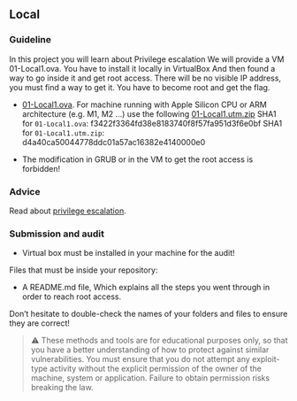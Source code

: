 ## Local

### Guideline

In this project you will learn about Privilege escalation We will provide a VM 01-Local1.ova.
You have to install it locally in VirtualBox And then found a way to go inside it and get root access.
There will be no visible IP address, you must find a way to get it.
You have to become root and get the flag.

- [01-Local1.ova](https://assets.01-edu.org/cybersecurity/local/01-Local.ova). For machine running with Apple Silicon CPU or ARM architecture (e.g. M1, M2 ...) use the following [01-Local1.utm.zip](https://assets.01-edu.org/cybersecurity/local/01-Local1.utm.zip)
  SHA1 for `01-Local1.ova`: f3422f3364fd38e8183740f8f57fa951d3f6e0bf
  SHA1 for `01-Local1.utm.zip`: d4a40ca50044778ddc01a57ac16382e4140000e0

- The modification in GRUB or in the VM to get the root access is forbidden!

### Advice

Read about [privilege escalation](https://en.wikipedia.org/wiki/Privilege_escalation).

### Submission and audit

- Virtual box must be installed in your machine for the audit!

Files that must be inside your repository:

- A README.md file, Which explains all the steps you went through in order to reach root access.

Don’t hesitate to double-check the names of your folders and files to ensure they are correct!

> ⚠️ These methods and tools are for educational purposes only, so that you have a better understanding of how to protect against similar vulnerabilities. You must ensure that you do not attempt any exploit-type activity without the explicit permission of the owner of the machine, system or application. Failure to obtain permission risks breaking the law.
